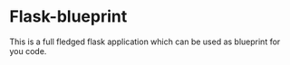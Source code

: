 # Flask-blueprint
This is a full fledged flask application which can be used as blueprint for you code. 
